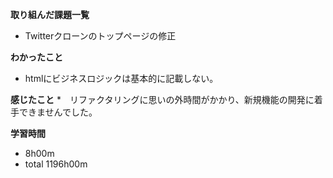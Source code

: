 **取り組んだ課題一覧**
* Twitterクローンのトップページの修正

**わかったこと**
* htmlにビジネスロジックは基本的に記載しない。

**感じたこと**
*　リファクタリングに思いの外時間がかかり、新規機能の開発に着手できませんでした。

**学習時間**
* 8h00m
 * total 1196h00m
